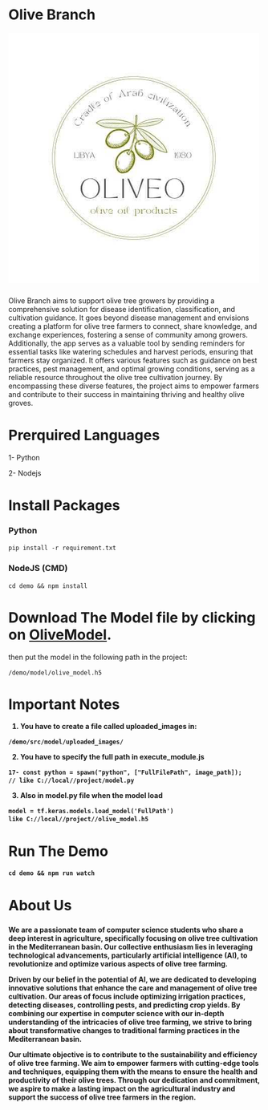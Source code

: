 # Olive Branch

![Olive Logo](https://github.com/habberrih/Olive-branch/blob/main/demo/public/utils/logo.jpg)

###

Olive Branch aims to support olive tree growers by providing a comprehensive solution for disease identification, classification, and cultivation guidance. It goes beyond disease management and envisions creating a platform for olive tree farmers to connect, share knowledge, and exchange experiences, fostering a sense of community among growers. Additionally, the app serves as a valuable tool by sending reminders for essential tasks like watering schedules and harvest periods, ensuring that farmers stay organized. It offers various features such as guidance on best practices, pest management, and optimal growing conditions, serving as a reliable resource throughout the olive tree cultivation journey. By encompassing these diverse features, the project aims to empower farmers and contribute to their success in maintaining thriving and healthy olive groves.

###

# Prerquired Languages

1- Python

2- Nodejs

# Install Packages

### Python

```
pip install -r requirement.txt
```

### NodeJS (CMD)

```
cd demo && npm install
```

# Download The Model file by clicking on [OliveModel](https://drive.google.com/drive/folders/1e2ksL21b62zT4U-BDRvC8-vgnnJaoyQ5?usp=sharing).

then put the model in the following path in the project:

```
/demo/model/olive_model.h5
```

# <b> Important Notes <b>

1. You have to create a file called uploaded_images in:

```
/demo/src/model/uploaded_images/
```

2. You have to specify the full path in execute_module.js

```
17- const python = spawn("python", ["FullFilePath", image_path]);
// like C://local//project/model.py
```

3. Also in model.py file when the model load

```
model = tf.keras.models.load_model('FullPath')
like C://local//project//olive_model.h5
```

# Run The Demo

```
cd demo && npm run watch
```

# About Us

###

We are a passionate team of computer science students who share a deep interest in agriculture, specifically focusing on olive tree cultivation in the Mediterranean basin. Our collective enthusiasm lies in leveraging technological advancements, particularly artificial intelligence (AI), to revolutionize and optimize various aspects of olive tree farming.

Driven by our belief in the potential of AI, we are dedicated to developing innovative solutions that enhance the care and management of olive tree cultivation. Our areas of focus include optimizing irrigation practices, detecting diseases, controlling pests, and predicting crop yields. By combining our expertise in computer science with our in-depth understanding of the intricacies of olive tree farming, we strive to bring about transformative changes to traditional farming practices in the Mediterranean basin.

Our ultimate objective is to contribute to the sustainability and efficiency of olive tree farming. We aim to empower farmers with cutting-edge tools and techniques, equipping them with the means to ensure the health and productivity of their olive trees. Through our dedication and commitment, we aspire to make a lasting impact on the agricultural industry and support the success of olive tree farmers in the region.

###
